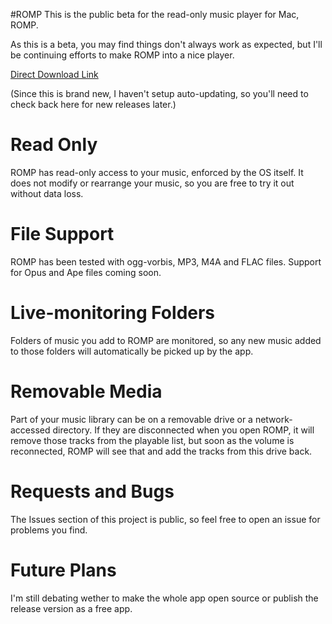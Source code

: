 #ROMP
This is the public beta for the read-only music player for Mac, ROMP.

As this is a beta, you may find things don't always work as expected, but I'll be continuing efforts to make ROMP into a nice player. 

[Direct Download Link](https://github.com/sgoodwin/ROMP/releases/download/v1.0/ROMP.zip)

(Since this is brand new, I haven't setup auto-updating, so you'll need to check back here for new releases later.)

# Read Only
ROMP has read-only access to your music, enforced by the OS itself. It does not modify or rearrange your music, so you are free to try it out without data loss.

# File Support

ROMP has been tested with ogg-vorbis, MP3, M4A and FLAC files. Support for Opus and Ape files coming soon.

# Live-monitoring Folders

Folders of music you add to ROMP are monitored, so any new music added to those folders will automatically be picked up by the app.

# Removable Media

Part of your music library can be on a removable drive or a network-accessed directory. If they are disconnected when you open ROMP, it will remove those tracks from the playable list, but soon as the volume is reconnected, ROMP will see that and add the tracks from this drive back.

# Requests and Bugs
The Issues section of this project is public, so feel free to open an issue for problems you find.

# Future Plans
I'm still debating wether to make the whole app open source or publish the release version as a free app.
